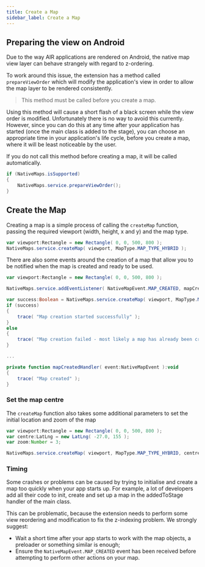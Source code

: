 ```yaml
---
title: Create a Map
sidebar_label: Create a Map
---
```


## Preparing the view on Android

Due to the way AIR applications are rendered on Android, the native map view layer can behave strangely with regard to z-ordering.

To work around this issue, the extension has a method called `prepareViewOrder` which will modify 
the application's view in order to allow the map layer to be rendered consistently. 

> This method must be called before you create a map.

Using this method will cause a short flash of a black screen while the view order is modified. Unfortunately there is no way to avoid this currently. However, since you can do this at any time after your application has started (once the main class is added to the stage), you can choose an appropriate time in your application's life cycle, before you create a map, where it will be least noticeable by the user.

If you do not call this method before creating a map, it will be called automatically.

```actionscript
if (NativeMaps.isSupported)
{
	NativeMaps.service.prepareViewOrder();
}
```


## Create the Map

Creating a map is a simple process of calling the `createMap` function, passing the required viewport (width, height, x and y) and the map type.


```actionscript
var viewport:Rectangle = new Rectangle( 0, 0, 500, 800 );
NativeMaps.service.createMap( viewport, MapType.MAP_TYPE_HYBRID );
```

There are also some events around the creation of a map that allow you to be notified when the map is created and ready to be used.

```actionscript
var viewport:Rectangle = new Rectangle( 0, 0, 500, 800 );

NativeMaps.service.addEventListener( NativeMapEvent.MAP_CREATED, mapCreatedHandler );

var success:Boolean = NativeMaps.service.createMap( viewport, MapType.MAP_TYPE_HYBRID );
if (success)
{
	trace( "Map creation started successfully" );
}
else 
{
	trace( "Map creation failed - most likely a map has already been created" );
}

...

private function mapCreatedHandler( event:NativeMapEvent ):void
{
	trace( "Map created" );
}
```


### Set the map centre

The `createMap` function also takes some additional parameters to set the initial location 
and zoom of the map

```actionscript
var viewport:Rectangle = new Rectangle( 0, 0, 500, 800 );
var centre:LatLng = new LatLng( -27.0, 155 );
var zoom:Number = 3;

NativeMaps.service.createMap( viewport, MapType.MAP_TYPE_HYBRID, centre, zoom );
```


### Timing

Some crashes or problems can be caused by trying to initialise and create a map too quickly when your app starts up. 
For example, a lot of developers add all their code to init, create and set up a map in the addedToStage handler of the main class.

This can be problematic, because the extension needs to perform some view reordering and modification to fix the z-indexing problem. We strongly suggest:

- Wait a short time after your app starts to work with the map objects, a preloader or something similar is enough;
- Ensure the `NativeMapEvent.MAP_CREATED` event has been received before attempting to perform other actions on your map.











